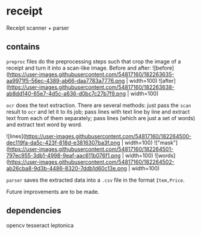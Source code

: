 # receipt
Receipt scanner + parser

## contains
`preproc` files do the preprocessing steps such that crop the image of a receipt and turn it into a scan-like image.
Before and after:
![before](https://user-images.githubusercontent.com/54817160/182263635-aa9971f5-56ec-4389-ab66-daa7783a7776.png | width=100) 
![after](https://user-images.githubusercontent.com/54817160/182263638-ab8dd140-65e7-4d5c-a636-d0bc7c27b7f9.png  | width=100)

`ocr` does the text extraction.
There are several methods: 
just pass the `scan` result to `ocr` and let it to its job; 
pass lines with text line by line and extract text from each of them separately; 
pass lines (which are just a set of words) and extract text word by word.

![lines](https://user-images.githubusercontent.com/54817160/182264500-dec119fa-da5c-423f-818d-e3816307ba3f.png | width=100) !["mask"](https://user-images.githubusercontent.com/54817160/182264501-797ec955-3db1-4998-9eaf-aac611b076f1.png | width=100) ![words](https://user-images.githubusercontent.com/54817160/182264502-ab26cba8-9d3b-4486-8320-7ddb1d60c13e.png | width=100)

 `parser` saves the extracted data into a `.csv` file in the format `Item,Price`.

Future improvements are to be made.

## dependencies
opencv
tesseract
leptonica
